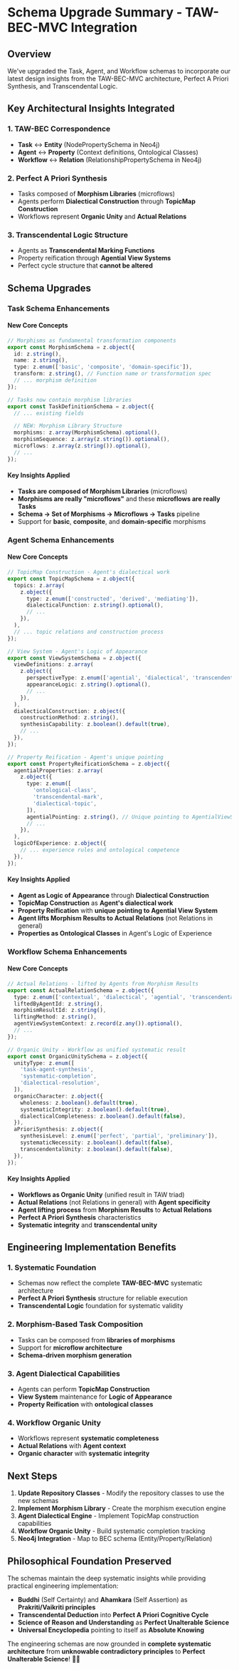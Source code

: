 # Schema Upgrade Summary - TAW-BEC-MVC Integration

## Overview

We've upgraded the Task, Agent, and Workflow schemas to incorporate our latest design insights from the TAW-BEC-MVC architecture, Perfect A Priori Synthesis, and Transcendental Logic.

## Key Architectural Insights Integrated

### 1. TAW-BEC Correspondence

- **Task** ↔ **Entity** (NodePropertySchema in Neo4j)
- **Agent** ↔ **Property** (Context definitions, Ontological Classes)
- **Workflow** ↔ **Relation** (RelationshipPropertySchema in Neo4j)

### 2. Perfect A Priori Synthesis

- Tasks composed of **Morphism Libraries** (microflows)
- Agents perform **Dialectical Construction** through **TopicMap Construction**
- Workflows represent **Organic Unity** and **Actual Relations**

### 3. Transcendental Logic Structure

- Agents as **Transcendental Marking Functions**
- Property reification through **Agential View Systems**
- Perfect cycle structure that **cannot be altered**

## Schema Upgrades

### Task Schema Enhancements

#### New Core Concepts

```typescript
// Morphisms as fundamental transformation components
export const MorphismSchema = z.object({
  id: z.string(),
  name: z.string(),
  type: z.enum(['basic', 'composite', 'domain-specific']),
  transform: z.string(), // Function name or transformation spec
  // ... morphism definition
});

// Tasks now contain morphism libraries
export const TaskDefinitionSchema = z.object({
  // ... existing fields

  // NEW: Morphism Library Structure
  morphisms: z.array(MorphismSchema).optional(),
  morphismSequence: z.array(z.string()).optional(),
  microflows: z.array(z.string()).optional(),
  // ...
});
```

#### Key Insights Applied

- **Tasks are composed of Morphism Libraries** (microflows)
- **Morphisms are really "microflows"** and these **microflows are really Tasks**
- **Schema → Set of Morphisms → Microflows → Tasks** pipeline
- Support for **basic**, **composite**, and **domain-specific** morphisms

### Agent Schema Enhancements

#### New Core Concepts

```typescript
// TopicMap Construction - Agent's dialectical work
export const TopicMapSchema = z.object({
  topics: z.array(
    z.object({
      type: z.enum(['constructed', 'derived', 'mediating']),
      dialecticalFunction: z.string().optional(),
      // ...
    }),
  ),
  // ... topic relations and construction process
});

// View System - Agent's Logic of Appearance
export const ViewSystemSchema = z.object({
  viewDefinitions: z.array(
    z.object({
      perspectiveType: z.enum(['agential', 'dialectical', 'transcendental']),
      appearanceLogic: z.string().optional(),
      // ...
    }),
  ),
  dialecticalConstruction: z.object({
    constructionMethod: z.string(),
    synthesisCapability: z.boolean().default(true),
    // ...
  }),
});

// Property Reification - Agent's unique pointing
export const PropertyReificationSchema = z.object({
  agentialProperties: z.array(
    z.object({
      type: z.enum([
        'ontological-class',
        'transcendental-mark',
        'dialectical-topic',
      ]),
      agentialPointing: z.string(), // Unique pointing to AgentialViewSystem
      // ...
    }),
  ),
  logicOfExperience: z.object({
    // ... experience rules and ontological competence
  }),
});
```

#### Key Insights Applied

- **Agent as Logic of Appearance** through **Dialectical Construction**
- **TopicMap Construction** as **Agent's dialectical work**
- **Property Reification** with **unique pointing to Agential View System**
- **Agent lifts Morphism Results to Actual Relations** (not Relations in general)
- **Properties as Ontological Classes** in Agent's Logic of Experience

### Workflow Schema Enhancements

#### New Core Concepts

```typescript
// Actual Relations - lifted by Agents from Morphism Results
export const ActualRelationSchema = z.object({
  type: z.enum(['contextual', 'dialectical', 'agential', 'transcendental']),
  liftedByAgentId: z.string(),
  morphismResultId: z.string(),
  liftingMethod: z.string(),
  agentViewSystemContext: z.record(z.any()).optional(),
  // ...
});

// Organic Unity - Workflow as unified systematic result
export const OrganicUnitySchema = z.object({
  unityType: z.enum([
    'task-agent-synthesis',
    'systematic-completion',
    'dialectical-resolution',
  ]),
  organicCharacter: z.object({
    wholeness: z.boolean().default(true),
    systematicIntegrity: z.boolean().default(true),
    dialecticalCompleteness: z.boolean().default(false),
  }),
  aPrioriSynthesis: z.object({
    synthesisLevel: z.enum(['perfect', 'partial', 'preliminary']),
    systematicNecessity: z.boolean().default(false),
    transcendentalUnity: z.boolean().default(false),
  }),
});
```

#### Key Insights Applied

- **Workflows as Organic Unity** (unified result in TAW triad)
- **Actual Relations** (not Relations in general) with **Agent specificity**
- **Agent lifting process** from **Morphism Results** to **Actual Relations**
- **Perfect A Priori Synthesis** characteristics
- **Systematic integrity** and **transcendental unity**

## Engineering Implementation Benefits

### 1. **Systematic Foundation**

- Schemas now reflect the complete **TAW-BEC-MVC** systematic architecture
- **Perfect A Priori Synthesis** structure for reliable execution
- **Transcendental Logic** foundation for systematic validity

### 2. **Morphism-Based Task Composition**

- Tasks can be composed from **libraries of morphisms**
- Support for **microflow architecture**
- **Schema-driven morphism generation**

### 3. **Agent Dialectical Capabilities**

- Agents can perform **TopicMap Construction**
- **View System** maintenance for **Logic of Appearance**
- **Property Reification** with **ontological classes**

### 4. **Workflow Organic Unity**

- Workflows represent **systematic completeness**
- **Actual Relations** with **Agent context**
- **Organic character** with **systematic integrity**

## Next Steps

1. **Update Repository Classes** - Modify the repository classes to use the new schemas
2. **Implement Morphism Library** - Create the morphism execution engine
3. **Agent Dialectical Engine** - Implement TopicMap construction capabilities
4. **Workflow Organic Unity** - Build systematic completion tracking
5. **Neo4j Integration** - Map to BEC schema (Entity/Property/Relation)

## Philosophical Foundation Preserved

The schemas maintain the deep systematic insights while providing practical engineering implementation:

- **Buddhi** (Self Certainty) and **Ahamkara** (Self Assertion) as **Prakriti/Vaikriti principles**
- **Transcendental Deduction** into **Perfect A Priori Cognitive Cycle**
- **Science of Reason and Understanding** as **Perfect Unalterable Science**
- **Universal Encyclopedia** pointing to itself as **Absolute Knowing**

The engineering schemas are now grounded in **complete systematic architecture** from **unknowable contradictory principles** to **Perfect Unalterable Science**! 🎯✨
